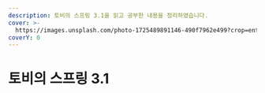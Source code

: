 ```yaml
---
description: 토비의 스프링 3.1을 읽고 공부한 내용을 정리하였습니다.
cover: >-
  https://images.unsplash.com/photo-1725489891146-490f7962e499?crop=entropy&cs=srgb&fm=jpg&ixid=M3wxOTcwMjR8MHwxfHJhbmRvbXx8fHx8fHx8fDE3Mjc3MTA3MTl8&ixlib=rb-4.0.3&q=85
coverY: 0
---
```


# 토비의 스프링 3.1

